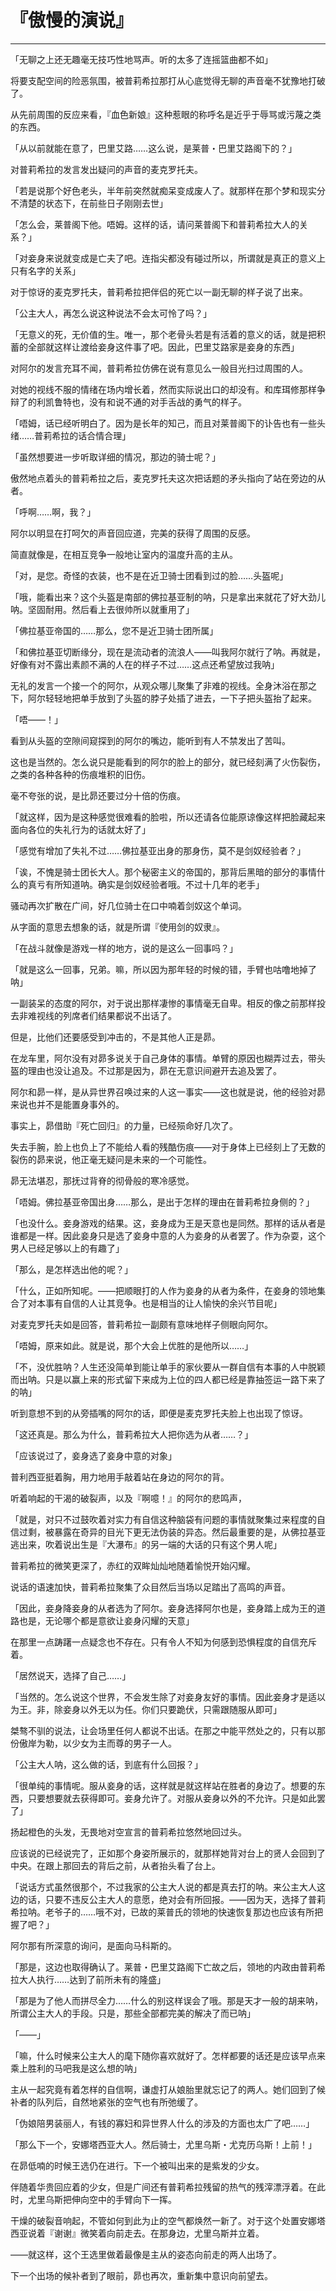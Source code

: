 # 『傲慢的演说』

------

「无聊之上还无趣毫无技巧性地骂声。听的太多了连摇篮曲都不如」

将要支配空间的险恶氛围，被普莉希拉那打从心底觉得无聊的声音毫不犹豫地打破了。

从先前周围的反应来看，『血色新娘』这种惹眼的称呼名是近乎于辱骂或污蔑之类的东西。

「从以前就能在意了，巴里艾路……这么说，是莱普・巴里艾路阁下的？」

对普莉希拉的发言发出疑问的声音的麦克罗托夫。

「若是说那个好色老头，半年前突然就痴呆变成废人了。就那样在那个梦和现实分不清楚的状态下，在前些日子刚刚去世」

「怎么会，莱普阁下他。唔姆。这样的话，请问莱普阁下和普莉希拉大人的关系？」

「对妾身来说就变成是亡夫了吧。连指尖都没有碰过所以，所谓就是真正的意义上只有名字的关系」

对于惊讶的麦克罗托夫，普莉希拉把伴侣的死亡以一副无聊的样子说了出来。

「公主大人，再怎么说这种说法不会太可怜了吗？」

「无意义的死，无价值的生。唯一，那个老骨头若是有活着的意义的话，就是把积蓄的全部就这样让渡给妾身这件事了吧。因此，巴里艾路家是妾身的东西」

对阿尔的发言充耳不闻，普莉希拉仿佛在说有意见么一般目光扫过周围的人。

对她的视线不服的情绪在场内增长着，然而实际说出口的却没有。和库珥修那样争辩了的利凯鲁特也，没有和说不通的对手舌战的勇气的样子。

「唔姆，话已经听明白了。因为是长年的知己，而且对莱普阁下的讣告也有一些头绪……普莉希拉的话合情合理」

「虽然想要进一步听取详细的情况，那边的骑士呢？」

傲然地点着头的普莉希拉之后，麦克罗托夫这次把话题的矛头指向了站在旁边的从者。

「呼啊……啊，我？」

阿尔以明显在打呵欠的声音回应道，完美的获得了周围的反感。

简直就像是，在相互竞争一般地让室内的温度升高的主从。

「对，是您。奇怪的衣装，也不是在近卫骑士团看到过的脸……头盔呢」

「哦，能看出来？这个头盔是南部的佛拉基亚制的呐，只是拿出来就花了好大劲儿呐。坚固耐用。然后看上去很帅所以就重用了」

「佛拉基亚帝国的……那么，您不是近卫骑士团所属」

「和佛拉基亚切断缘分，现在是流动者的流浪人——叫我阿尔就行了呐。再就是，好像有对不露出素颜不满的人在的样子不过……这点还希望放过我呐」

无礼的发言一个接一个的阿尔，从观众哪儿聚集了非难的视线。全身沐浴在那之下，阿尔轻轻地把单手放到了头盔的脖子处插了进去，一下子把头盔抬了起来。

「唔——！」

看到从头盔的空隙间窥探到的阿尔的嘴边，能听到有人不禁发出了苦叫。

这也是当然的。怎么说只是能看到的阿尔的脸上的部分，就已经刻满了火伤裂伤，之类的各种各种的伤痕堆积的旧伤。

毫不夸张的说，是比昴还要过分十倍的伤痕。

「就这样，因为是这种感觉很难看的脸啦，所以还请各位能原谅像这样把脸藏起来面向各位的失礼行为的话就太好了」

「感觉有增加了失礼不过……佛拉基亚出身的那身伤，莫不是剑奴经验者？」

「诶，不愧是骑士团长大人。那个秘密主义的帝国的，那背后黑暗的部分的事情什么的真亏有所知道呐。确实是剑奴经验者哦。不过十几年的老手」

骚动再次扩散在广间，好几位骑士在口中喃着剑奴这个单词。

从字面的意思去想象的话，就是所谓『使用剑的奴隶』。

「在战斗就像是游戏一样的地方，说的是这么一回事吗？」

「就是这么一回事，兄弟。嘛，所以因为那年轻的时候的错，手臂也咕噜地掉了呐」

一副装呆的态度的阿尔，对于说出那样凄惨的事情毫无自卑。相反的像之前那样投去非难视线的列席者们结果都说不出话了。

但是，比他们还要感受到冲击的，不是其他人正是昴。

在龙车里，阿尔没有对昴多说关于自己身体的事情。单臂的原因也糊弄过去，带头盔的理由也没让追及。不过那是因为，昴在无意识间避开去追及罢了。

阿尔和昴一样，是从异世界召唤过来的人这一事实——这也就是说，他的经验对昴来说也并不是能置身事外的。

事实上，昴借助『死亡回归』的力量，已经殒命好几次了。

失去手腕，脸上也负上了不能给人看的残酷伤痕——对于身体上已经刻上了无数的裂伤的昴来说，他正毫无疑问是未来的一个可能性。

昴无法堪忍，那抚过背脊的彻骨般的寒冷感觉。

「唔姆。佛拉基亚帝国出身……那么，是出于怎样的理由在普莉希拉身侧的？」

「也没什么。妾身游戏的结果。这，妾身成为王是天意也是同然。那样的话从者是谁都是一样。因此妾身只是选了妾身中意的人为妾身的从者罢了。作为杂耍，这个男人已经足够以上的有趣了」

「那么，是怎样选出他的呢？」

「什么，正如所知呢。——把顺眼打的人作为妾身的从者为条件，在妾身的领地集合了对本事有自信的人让其竞争。也是相当的让人愉快的余兴节目呢」

对麦克罗托夫如是回答，普莉希拉一副颇有意味地样子侧眼向阿尔。

「唔姆，原来如此。就是说，那个大会上优胜的是他所以……」

「不，没优胜呐？人生还没简单到能让单手的家伙要从一群自信有本事的人中脱颖而出呐。只是以赢上来的形式留下来成为上位的四人都已经是靠抽签运一路下来了的呐」

听到意想不到的从旁插嘴的阿尔的话，即便是麦克罗托夫脸上也出现了惊讶。

「这还真是。那么为什么，普莉希拉大人把你选为从者……？」

「应该说过了，妾身选了妾身中意的对象」

普利西亚挺着胸，用力地用手敲着站在身边的阿尔的背。

听着响起的干渴的破裂声，以及『啊噫！』的阿尔的悲鸣声，

「就是，对只不过鼓吹着对实力有自信这种脑袋有问题的事情就聚集过来程度的自信过剩，被暴露在奇异的目光下更无法伪装的异态。然后最重要的是，从佛拉基亚逃出来，吹着说出生是『大瀑布』的另一端的大话的只有这个男人呢」

普莉希拉的微笑更深了，赤红的双眸灿灿地随着愉悦开始闪耀。

说话的语速加快，普莉希拉聚集了众目然后当场以足踏出了高鸣的声音。

「因此，妾身降妾身的从者选为了阿尔。妾身选择阿尔也是，妾身踏上成为王的道路也是，无论哪个都是意欲让妾身闪耀的天意」

在那里一点踌躇一点疑念也不存在。只有令人不知为何感到恐惧程度的自信充斥着。

「居然说天，选择了自己……」

「当然的。怎么说这个世界，不会发生除了对妾身友好的事情。因此妾身才是适以为王。非，除妾身以外无以为任。你们只要跪伏，只需跟随服从即可」

桀骜不驯的说法，让会场里任何人都说不出话。在那之中能平然处之的，只有以那份傲岸为勒，以少女为主而尊的男子一人。

「公主大人呐，这么做的话，到底有什么回报？」

「很单纯的事情呢。服从妾身的话，这样就是就这样站在胜者的身边了。想要的东西，只要想要就去获得即可。妾身允许了。对服从妾身以外的不允许。只是如此罢了」

扬起橙色的头发，无畏地对空宣言的普莉希拉悠然地回过头。

应该说的已经说完了，正如那个身姿所展示的，就那样她背对台上的贤人会回到了中央。在跟上那回去的背后之前，从者抬头看了台上。

「说话方式虽然很那个，不过我家的公主大人说的都是真去打的呐。来公主大人这边的话，只要不违反公主大人的意愿，绝对会有所回报。——因为天，选择了普莉希拉呐。老爷子的……哦不对，已故的莱普氏的领地的快速恢复那边也应该有所把握了吧？」

阿尔那有所深意的询问，是面向马科斯的。

「那是，这边也取得确认了。莱普・巴里艾路阁下亡故之后，领地的内政由普莉希拉大人执行……达到了前所未有的隆盛」

「那是为了他人而拼尽全力……什么的别这样误会了哦。那是天才一般的胡来呐，所谓公主大人的手段。只是，那些全部都完美的解决了而已呐」

「——」

「嘛，什么时候来公主大人的麾下随你喜欢就好了。怎样都要的话还是应该早点来乘上胜利的马吧我是这么想的呐」

主从一起究竟有着怎样的自信啊，谦虚打从娘胎里就忘记了的两人。她们回到了候补者的队列后，自然地紧张的空气也有所弛缓了。

「伪娘陪男装丽人，有钱的寡妇和异世界人什么的涉及的方面也太广了吧……」

「那么下一个，安娜塔西亚大人。然后骑士，尤里乌斯・尤克历乌斯！上前！」

在昴低喃的时候王选仍在进行。下一个被叫出来的是紫发的少女。

伴随着华贵回应着的少女，但是广间还有普莉希拉残留的热气的残滓漂浮着。在此时，尤里乌斯把伸向空中的手臂向下一挥。

干燥的破裂音响起，不管如何到此为止的空气都焕然一新了。对于这个处置安娜塔西亚说着『谢谢』微笑着向前走去。在那身边，尤里乌斯并立着。

——就这样，这个王选里做着最像是主从的姿态向前走的两人出场了。

下一个出场的候补者到了眼前，昴也再次，重新集中意识向前望去。


